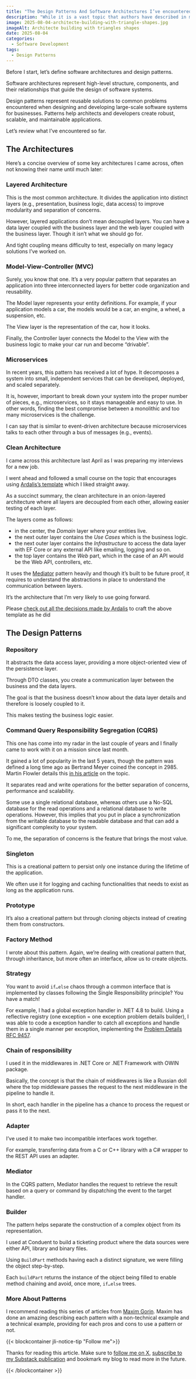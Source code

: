 ```yaml
---
title: "The Design Patterns And Software Architectures I’ve encountered"
description: "While it is a vast topic that authors have described in many books and articles, I’d like to review what design patterns I’ve encountered in my career so far."
image: 2025-08-04-architecte-building-with-triangle-shapes.jpg
imageAlt: Architecte building with triangles shapes
date: 2025-08-04
categories:
  - Software Development
tags:
  - Design Patterns
---
```


Before I start, let’s define software architectures and design patterns.

Software architectures represent high-level structure, components, and their relationships that guide the design of software systems.

Design patterns represent reusable solutions to common problems encountered when designing and developing large-scale software systems for businesses. Patterns help architects and developers create robust, scalable, and maintainable applications.

Let’s review what I’ve encountered so far.

## The Architectures

Here’s a concise overview of some key architectures I came across, often not knowing their name until much later:

### Layered Architecture

This is the most common architecture. It divides the application into distinct layers (e.g., presentation, business logic, data access) to improve modularity and separation of concerns.

However, layered applications don’t mean decoupled layers. You can have a data layer coupled with the business layer and the web layer coupled with the business layer. Though it isn’t what we should go for.

And tight coupling means difficulty to test, especially on many legacy solutions I’ve worked on.

### Model-View-Controller (MVC)

Surely, you know that one. It’s a very popular pattern that separates an application into three interconnected layers for better code organization and reusability.

The Model layer represents your entity definitions. For example, if your application models a car, the models would be a car, an engine, a wheel, a suspension, etc.

The View layer is the representation of the car, how it looks.

Finally, the Controller layer connects the Model to the View with the business logic to make your car run and become “drivable”.

### Microservices

In recent years, this pattern has received a lot of hype. It decomposes a system into small, independent services that can be developed, deployed, and scaled separately.

It is, however, important to break down your system into the proper number of pieces, e.g., microservices, so it stays manageable and easy to use. In other words, finding the best compromise between a monolithic and too many microservices is the challenge.

I can say that is similar to event-driven architecture because microservices talks to each other through a bus of messages (e.g., events).

### Clean Architecture

I came across this architecture last April as I was preparing my interviews for a new job.

I went ahead and followed a small course on the topic that encourages using [Ardalis’s template](https://github.com/ardalis/CleanArchitecture) which I liked straight away.

As a succinct summary, the clean architecture in an onion-layered architecture where all layers are decoupled from each other, allowing easier testing of each layer.

The layers come as follows:

- in the center, the _Domain_ layer where your entities live.
- the next outer layer contains the _Use Cases_ which is the business logic.
- the next outer layer contains the _Infrastructure_ to access the data layer with EF Core or any external API like emailing, logging and so on.
- the top layer contains the _Web_ part, which in the case of an API would be the Web API, controllers, etc.

It uses the [Mediator](#mediator) pattern heavily and though it’s built to be future proof, it requires to understand the abstractions in place to understand the communication between layers.

It’s the architecture that I’m very likely to use going forward.

Please [check out all the decisions made by Ardalis](https://github.com/ardalis/CleanArchitecture/tree/main/docs/architecture-decisions) to craft the above template as he did

## The Design Patterns

### Repository

It abstracts the data access layer, providing a more object-oriented view of the persistence layer.

Through DTO classes, you create a communication layer between the business and the data layers.

The goal is that the business doesn’t know about the data layer details and therefore is loosely coupled to it.

This makes testing the business logic easier.

### Command Query Responsibility Segregation (CQRS)

This one has come into my radar in the last couple of years and I finally came to work with it on a mission since last month.

It gained a lot of popularity in the last 5 years, though the pattern was defined a long time ago as Bertrand Meyer coined the concept in 2985. Martin Flowler details this [in his article](https://martinfowler.com/bliki/CommandQuerySeparation.html) on the topic.

It separates read and write operations for the better separation of concerns, performance and scalability.

Some use a single relational database, whereas others use a No-SQL database for the read operations and a relational database to write operations. However, this implies that you put in place a synchronization from the writable database to the readable database and that can add a significant complexity to your system.

To me, the separation of concerns is the feature that brings the most value.

### Singleton

This is a creational pattern to persist only one instance during the lifetime of the application.

We often use it for logging and caching functionalities that needs to exist as long as the application runs.

### Prototype

It’s also a creational pattern but through cloning objects instead of creating them from constructors.

### Factory Method

I wrote about this pattern. Again, we’re dealing with creational pattern that, through inheritance, but more often an interface, allow us to create objects.

### Strategy

You want to avoid `if…else` chaos through a common interface that is implemented by classes following the Single Responsibility principle? You have a match!

For example, I had a global exception handler in .NET 4.8 to build. Using a reflective registry (one exception = one exception problem details builder), I was able to code a exception handler to catch all exceptions and handle them in a single manner per exception, implementing the [Problem Details RFC 9457](https://www.rfc-editor.org/rfc/rfc9457.html).

### Chain of responsibility

I used it in the middlewares in .NET Core or .NET Framework with OWIN package.

Basically, the concept is that the chain of middlewares is like a Russian doll where the top middleware passes the request to the next middleware in the pipeline to handle it.

In short, each handler in the pipeline has a chance to process the request or pass it to the next.

### Adapter

I’ve used it to make two incompatible interfaces work together.

For example, transferring data from a C or C++ library with a C# wrapper to the REST API uses an adapter.

### Mediator

In the CQRS pattern, Mediator handles the request to retrieve the result based on a query or command by dispatching the event to the target handler.

### Builder

The pattern helps separate the construction of a complex object from its representation.

I used at Conduent to build a ticketing product where the data sources were either API, library and binary files.

Using `BuildPart` methods having each a distinct signature, we were filling the object step-by-step.

Each `buildPart` returns the instance of the object being filled to enable method chaining and avoid, once more, `if…else` trees.

### More About Patterns

I recommend reading this series of articles from [Maxim Gorin](https://maxim-gorin.medium.com/list/design-patterns-b183b417384c). Maxim has done an amazing describing each pattern with a non-technical example and a technical example, providing for each pros and cons to use a pattern or not.

{{< blockcontainer jli-notice-tip "Follow me">}}

Thanks for reading this article. Make sure to [follow me on X](https://x.com/LitzlerJeremie), [subscribe to my Substack publication](https://iamjeremie.substack.com/) and bookmark my blog to read more in the future.

{{< /blockcontainer >}}
